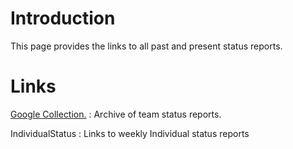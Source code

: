 # Introduction #

This page provides the links to all past and present status reports.


# Links #
[Google Collection.](https://docs.google.com/leaf?id=0Bzd4J1lrkW1zMWM2MjlmY2YtMTExOC00ZjY2LTkxY2MtNDU3ZDQ4NWUxZDYy&hl=en) : Archive of team status reports.

IndividualStatus :  Links to weekly Individual status reports